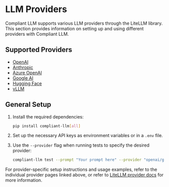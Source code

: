 # LLM Providers

Compliant LLM supports various LLM providers through the LiteLLM library. This section provides information on setting up and using different providers with Compliant LLM.

## Supported Providers

- [OpenAI](openai.md)
- [Anthropic](anthropic.md)
- [Azure OpenAI](azure.md)
- [Google AI](google.md)
- [Hugging Face](huggingface.md)
- [vLLM](vllm.md)

## General Setup

1. Install the required dependencies:
   ```bash
   pip install compliant-llm[all]
   ```

2. Set up the necessary API keys as environment variables or in a `.env` file.

3. Use the `--provider` flag when running tests to specify the desired provider:
   ```bash
   compliant-llm test --prompt "Your prompt here" --provider "openai/gpt-3.5-turbo"
   ```

For provider-specific setup instructions and usage examples, refer to the individual provider pages linked above, or refer to [LiteLLM provider docs](https://docs.litellm.ai/docs/providers) for more information.
